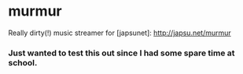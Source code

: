 # murmur
Really dirty(!) music streamer for [japsunet]: http://japsu.net/murmur

### Just wanted to test this out since I had some spare time at school.

